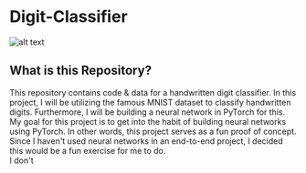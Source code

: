 # Digit-Classifier
![alt text](http://i.ytimg.com/vi/0QI3xgXuB-Q/hqdefault.jpg)
## What is this Repository?
This repository contains code & data for a handwritten digit classifier. In this project, I will be utilizing the famous MNIST dataset to classify handwritten digits. Furthermore, I will be building a neural network in PyTorch for this. My goal for this project is to get into the habit of building neural networks using PyTorch. In other words, this project serves as a fun proof of concept. Since I haven't used neural networks in an end-to-end project, I decided this would be a fun exercise for me to do. </br>
I don't 
